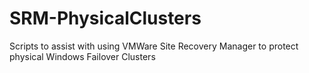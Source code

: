 # SRM-PhysicalClusters
Scripts to assist with using VMWare Site Recovery Manager to protect physical Windows Failover Clusters
